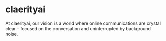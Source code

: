 # claerityai
At claerityai, our vision is a world where online communications are crystal clear – focused on the conversation and uninterrupted by background noise.
